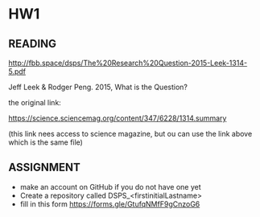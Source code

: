 # HW1

## READING 

 
http://fbb.space/dsps/The%20Research%20Question-2015-Leek-1314-5.pdf

Jeff Leek & Rodger Peng. 2015,
What is the Question?

the original link:

https://science.sciencemag.org/content/347/6228/1314.summary

(this link nees access to science magazine, but ou can use the link above which is the same file)

## ASSIGNMENT
- make an account on GitHub if you do not have one yet
- Create a repository called DSPS_\<firstinitialLastname\>
- fill in this form  https://forms.gle/GtufqNMfF9gCnzoG6


